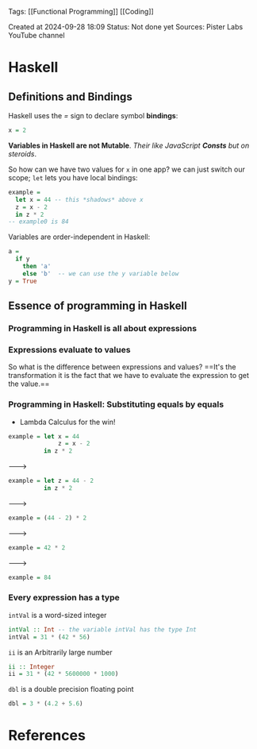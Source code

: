 
<span class="tag">Tags</span>:   [[Functional Programming]] [[Coding]] 

Created at 2024-09-28 18:09
<span class="tag">Status</span>: <span class="danger">Not done yet</span>
<span class="danger">Sources</span>: Pister Labs YouTube channel

# Haskell

## Definitions and Bindings

Haskell uses the *=* sign to declare symbol **bindings**:
```haskell
x = 2
```

**Variables in Haskell are not Mutable**.
*Their like JavaScript **Consts** but on steroids*.

So how can we have two values for `x` in one app? we can just switch our scope; `let` lets you have local bindings:
```haskell
example = 
  let x = 44 -- this *shadows* above x
  z = x - 2
  in z * 2
-- example0 is 84
```

Variables are order-independent in Haskell:
```haskell
a = 
  if y
    then 'a'
    else 'b'  -- we can use the y variable below
y = True
```

## Essence of programming in Haskell
### Programming in Haskell is all about expressions
### Expressions evaluate to values
So what is the difference between expressions and values?
==It's the transformation it is the fact that we have to evaluate the expression to get the value.==
### Programming in Haskell: Substituting equals by equals
* Lambda Calculus for the win!
```Haskell
example = let x = 44
			  z = x - 2
		  in z * 2
```
--->
```haskell
example = let z = 44 - 2
		  in z * 2
```
--->
```haskell
example = (44 - 2) * 2
```
--->
```haskell
example = 42 * 2
```
--->
```haskell
example = 84
```


### Every expression has a type
`intVal` is a word-sized integer
```haskell
intVal :: Int -- the variable intVal has the type Int
intVal = 31 * (42 * 56) 
```

`ii` is an Arbitrarily large number
```haskell
ii :: Integer
ii = 31 * (42 * 5600000 * 1000)
```

`dbl` is a double precision floating point
```haskell
dbl = 3 * (4.2 + 5.6)
```

# References
